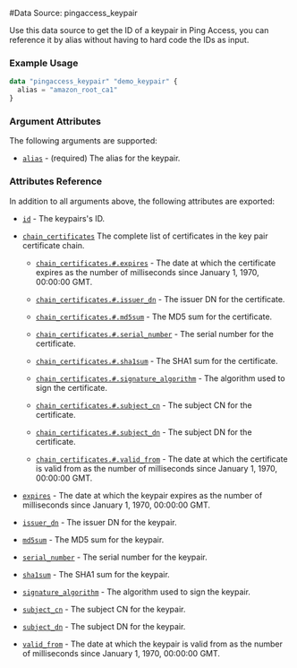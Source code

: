 #Data Source: pingaccess_keypair

Use this data source to get the ID of a keypair in Ping Access, you can reference it by alias without having to hard code the IDs as input.

### Example Usage
```terraform
data "pingaccess_keypair" "demo_keypair" {
  alias = "amazon_root_ca1"
}
```
### Argument Attributes
The following arguments are supported:

- [`alias`](#alias) - (required) The alias for the keypair.

### Attributes Reference

In addition to all arguments above, the following attributes are exported:

- [`id`](#id) - The keypairs's ID.

- [`chain_certificates`](#chain_certificates) The complete list of certificates in the key pair certificate chain.

    - [`chain_certificates.#.expires`](#chain_certificates-expires) - The date at which the certificate expires as the number of milliseconds since January 1, 1970, 00:00:00 GMT.

    - [`chain_certificates.#.issuer_dn`](#chain_certificates-issuer_dn) - The issuer DN for the certificate.

    - [`chain_certificates.#.md5sum`](#chain_certificates-md5sum) - The MD5 sum for the certificate.

    - [`chain_certificates.#.serial_number`](#chain_certificates-serial_number) - The serial number for the certificate.

    - [`chain_certificates.#.sha1sum`](#chain_certificates-sha1sum) - The SHA1 sum for the certificate.

    - [`chain_certificates.#.signature_algorithm`](#chain_certificates-signature_algorithm) -  The algorithm used to sign the certificate.

    - [`chain_certificates.#.subject_cn`](#chain_certificates-subject_cn) - The subject CN for the certificate.

    - [`chain_certificates.#.subject_dn`](#chain_certificates-subject_dn) - The subject DN for the certificate.

    - [`chain_certificates.#.valid_from`](#chain_certificates-valid_from) - The date at which the certificate is valid from as the number of milliseconds since January 1, 1970, 00:00:00 GMT.

- [`expires`](#expires) - The date at which the keypair expires as the number of milliseconds since January 1, 1970, 00:00:00 GMT.

- [`issuer_dn`](#issuer_dn) - The issuer DN for the keypair.

- [`md5sum`](#md5sum) - The MD5 sum for the keypair.

- [`serial_number`](#serial_number) - The serial number for the keypair.

- [`sha1sum`](#sha1sum) - The SHA1 sum for the keypair.

- [`signature_algorithm`](#signature_algorithm) -  The algorithm used to sign the keypair.

- [`subject_cn`](#subject_cn) - The subject CN for the keypair.

- [`subject_dn`](#subject_dn) - The subject DN for the keypair.

- [`valid_from`](#valid_from) - The date at which the keypair is valid from as the number of milliseconds since January 1, 1970, 00:00:00 GMT.
